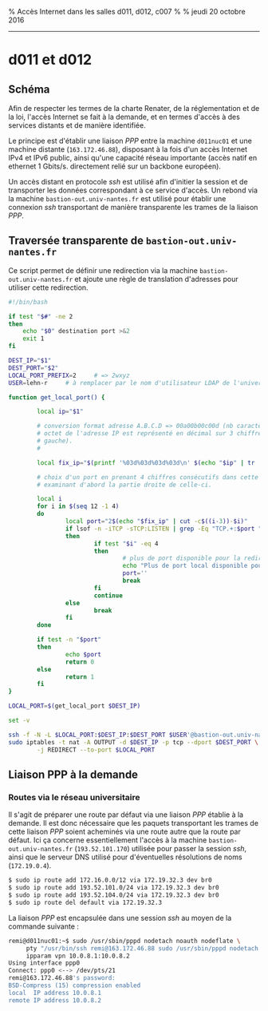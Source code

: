% Accès Internet dans les salles d011, d012, c007
%
% jeudi 20 octobre 2016

----

# d011 et d012

## Schéma 

Afin de respecter les termes de la charte Renater, de la réglementation et de
la loi, l'accès Internet se fait à la demande, et en termes d'accès à des
services distants et de manière identifiée.

Le principe est d'établir une liaison _PPP_ entre la machine `d011nuc01` et une
machine distante (`163.172.46.88`), disposant à la fois d'un accès Internet IPv4 et
IPv6 public, ainsi qu'une capacité réseau importante (accès natif en ethernet
1 Gbits/s. directement relié sur un backbone européen).

Un accès distant en protocole _ssh_ est utilisé afin d'initier la session et de
transporter les données correspondant à ce service d'accès. Un rebond via la
machine `bastion-out.univ-nantes.fr` est utilisé pour établir une connexion _ssh_
transportant de manière transparente les trames de la liaison _PPP_.

## Traversée transparente de `bastion-out.univ-nantes.fr`

Ce script permet de définir une redirection via la machine
`bastion-out.univ-nantes.fr` et ajoute une règle de translation
d'adresses pour utiliser cette redirection.

~~~~ [.sh .numberLines]
#!/bin/bash

if test "$#" -ne 2
then
    echo "$0" destination port >&2
    exit 1
fi

DEST_IP="$1"
DEST_PORT="$2"
LOCAL_PORT_PREFIX=2     # => 2wxyz
USER=lehn-r		# à remplacer par le nom d'utilisateur LDAP de l'université

function get_local_port() {

        local ip="$1"

        # conversion format adresse A.B.C.D => 00a00b00c00d (nb caractères fixe, chaque
        # octet de l'adresse IP est représenté en décimal sur 3 chiffres remplis de 0 à
        # gauche).
        #

        local fix_ip="$(printf '%03d%03d%03d%03d\n' $(echo "$ip" | tr . ' '))"

        # choix d'un port en prenant 4 chiffres consécutifs dans cette adresse en
        # examinant d'abord la partie droite de celle-ci.

        local i
        for i in $(seq 12 -1 4)
        do
                local port="2$(echo "$fix_ip" | cut -c$((i-3))-$i)"
                if lsof -n -iTCP -sTCP:LISTEN | grep -Eq "TCP.+:$port " # port utilisé ?
                then
                        if test "$i" -eq 4
                        then
                                # plus de port disponible pour la redirection
                                echo "Plus de port local disponible pour $ip:$DEST_PORT" >&2
                                port=''
                                break
                        fi
                        continue
                else
                        break
                fi
        done

        if test -n "$port"
        then
                echo $port
                return 0
        else
                return 1
        fi
}

LOCAL_PORT=$(get_local_port $DEST_IP)

set -v

ssh -f -N -L $LOCAL_PORT:$DEST_IP:$DEST_PORT $USER'@bastion-out.univ-nantes.fr'
sudo iptables -t nat -A OUTPUT -d $DEST_IP -p tcp --dport $DEST_PORT \
        -j REDIRECT --to-port $LOCAL_PORT
~~~~

## Liaison PPP à la demande

### Routes via le réseau universitaire

Il s'agit de préparer une route par défaut via une liaison _PPP_ établie
à la demande. Il est donc nécessaire que les paquets transportant les
trames de cette liaison _PPP_ soient acheminés via une route autre que
la route par défaut. Ici ça concerne essentiellement l'accès à la
machine `bastion-out.univ-nantes.fr` (`193.52.101.170`) utilisée pour
passer la session _ssh_, ainsi que le serveur DNS utilisé pour
d'éventuelles résolutions de noms (`172.19.0.4`).

~~~~ [.sh .numberLines]
$ sudo ip route add 172.16.0.0/12 via 172.19.32.3 dev br0
$ sudo ip route add 193.52.101.0/24 via 172.19.32.3 dev br0
$ sudo ip route add 193.52.104.0/24 via 172.19.32.3 dev br0
$ sudo ip route del default via 172.19.32.3
~~~~

La liaison _PPP_ est encapsulée dans une session _ssh_ au moyen de la commande
suivante :

~~~~ [.sh .numberLines]
remi@d011nuc01:~$ sudo /usr/sbin/pppd nodetach noauth nodeflate \
     pty "/usr/bin/ssh remi@163.172.46.88 sudo /usr/sbin/pppd nodetach notty noauth" \
     ipparam vpn 10.0.8.1:10.0.8.2     
Using interface ppp0                                                                     
Connect: ppp0 <--> /dev/pts/21                                                           
remi@163.172.46.88's password:                                                           
BSD-Compress (15) compression enabled                                                    
local  IP address 10.0.8.1                                                               
remote IP address 10.0.8.2                                                               
~~~~

